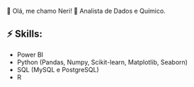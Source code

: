 👋 Olá, me chamo Neri! 🔬 Analista de Dados e Químico.

## ⚡ Skills:
- Power BI
- Python (Pandas, Numpy, Scikit-learn, Matplotlib, Seaborn)
- SQL (MySQL e PostgreSQL)
- R
